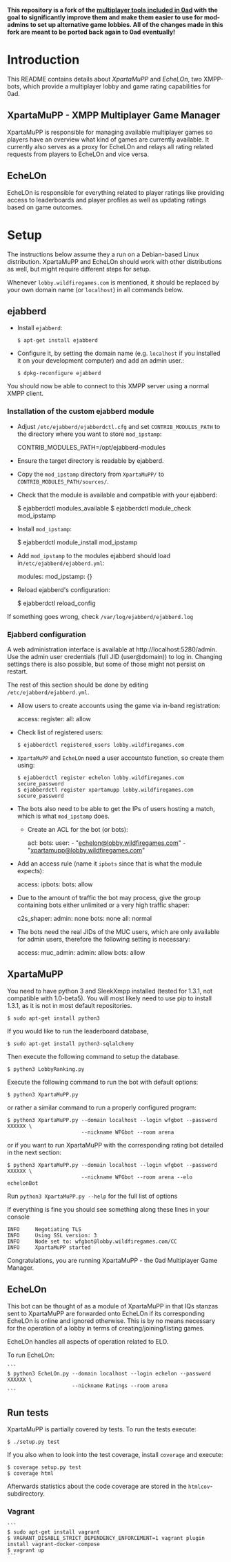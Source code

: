 **This repository is a fork of the [multiplayer tools included in 0ad][1] with the goal to
significantly improve them and make them easier to use for mod-admins to set up alternative game
lobbies. All of the changes made in this fork are meant to be ported back again to 0ad
eventually!**

# Introduction

This README contains details about *XpartaMuPP* and *EcheLOn*, two XMPP-bots, which provide a
multiplayer lobby and game rating capabilities for 0ad.

## XpartaMuPP - XMPP Multiplayer Game Manager

XpartaMuPP is responsible for managing available multiplayer games so players have an overview what
kind of games are currently available. It currently also serves as a proxy for EcheLOn and relays
all rating related requests from players to EcheLOn and vice versa.

## EcheLOn

EcheLOn is responsible for everything related to player ratings like providing access to
leaderboards and player profiles as well as updating ratings based on game outcomes.

# Setup

The instructions below assume they a run on a Debian-based Linux distribution. XpartaMuPP and
EcheLOn should work with other distributions as well, but might require different steps for setup.

Whenever `lobby.wildfiregames.com` is mentioned, it should be replaced by your own domain name
(or `localhost`) in all commands below.

## ejabberd

* Install `ejabberd`:

    ```
    $ apt-get install ejabberd
    ```

* Configure it, by setting the domain name (e.g. `localhost` if you installed it on your
  development computer) and add an admin user.:

    ```
    $ dpkg-reconfigure ejabberd
    ```

You should now be able to connect to this XMPP server using a normal XMPP client.

### Installation of the custom ejabberd module

* Adjust `/etc/ejabberd/ejabberdctl.cfg` and set `CONTRIB_MODULES_PATH` to the directory where
  you want to store `mod_ipstamp`:

    CONTRIB_MODULES_PATH=/opt/ejabberd-modules

* Ensure the target directory is readable by ejabberd.
* Copy the `mod_ipstamp` directory from `XpartaMuPP/` to `CONTRIB_MODULES_PATH/sources/`.
* Check that the module is available and compatible with your ejabberd:

    $ ejabberdctl modules_available
    $ ejabberdctl module_check mod_ipstamp

* Install `mod_ipstamp`:

    $ ejabberdctl module_install mod_ipstamp

* Add `mod_ipstamp` to the modules ejabberd should load in`/etc/ejabberd/ejabberd.yml`:

    modules:
      mod_ipstamp: {}

* Reload ejabberd's configuration:

    $ ejabberdctl reload_config

If something goes wrong, check `/var/log/ejabberd/ejabberd.log`

### Ejabberd configuration

A web administration interface is available at http://localhost:5280/admin. Use the admin user
credentials (full JID (user@domain)) to log in. Changing settings there is also possible, but some
of those might not persist on restart.

The rest of this section should be done by editing `/etc/ejabberd/ejabberd.yml`.

* Allow users to create accounts using the game via in-band registration:

    access:
      register:
        all: allow

* Check list of registered users:

    ```
    $ ejabberdctl registered_users lobby.wildfiregames.com
    ```

* `XpartaMuPP` and `EcheLOn` need a user accountsto function, so create them using:

    ```
    $ ejabberdctl register echelon lobby.wildfiregames.com secure_password
    $ ejabberdctl register xpartamupp lobby.wildfiregames.com secure_password
    ```

* The bots also need to be able to get the IPs of users hosting a match, which is what
 `mod_ipstamp` does.

  * Create an ACL for the bot (or bots):

    acl:
      bots:
        user:
          - "echelon@lobby.wildfiregames.com"
          - "xpartamupp@lobby.wildfiregames.com"

* Add an access rule (name it `ipbots` since that is what the module expects):

    access:
      ipbots:
        bots: allow

* Due to the amount of traffic the bot may process, give the group containing bots either unlimited
  or a very high traffic shaper:

    c2s_shaper:
      admin: none
      bots: none
      all: normal

* The bots need the real JIDs of the MUC users, which are only available for admin users,
  therefore the following setting is necessary:

    access:
      muc_admin:
        admin: allow
        bots: allow

## XpartaMuPP

You need to have python 3 and SleekXmpp installed (tested for 1.3.1, not compatible with 1.0-beta5).
You will most likely need to use pip to install 1.3.1, as it is not in most default repositories.

    $ sudo apt-get install python3

If you would like to run the leaderboard database,

    $ sudo apt-get install python3-sqlalchemy

Then execute the following command to setup the database.

    $ python3 LobbyRanking.py

Execute the following command to run the bot with default options:

    $ python3 XpartaMuPP.py

or rather a similar command to run a properly configured program:

    $ python3 XpartaMuPP.py --domain localhost --login wfgbot --password XXXXXX \
                            --nickname WFGbot --room arena

or if you want to run XpartaMuPP with the corresponding rating bot detailed in the next section:

    $ python3 XpartaMuPP.py --domain localhost --login wfgbot --password XXXXXX \
                            --nickname WFGbot --room arena --elo echelonBot

Run `python3 XpartaMuPP.py --help` for the full list of options

If everything is fine you should see something along these lines in your console

    INFO     Negotiating TLS
    INFO     Using SSL version: 3
    INFO     Node set to: wfgbot@lobby.wildfiregames.com/CC
    INFO     XpartaMuPP started

Congratulations, you are running XpartaMuPP - the 0ad Multiplayer Game Manager.

## EcheLOn

This bot can be thought of as a module of XpartaMuPP in that IQs stanzas sent to XpartaMuPP are
forwarded onto EcheLOn if its corresponding EcheLOn is online and ignored otherwise. This is by no
means necessary for the operation of a lobby in terms of creating/joining/listing games.

EcheLOn handles all aspects of operation related to ELO.

To run EcheLOn:

    ```
    $ python3 EcheLOn.py --domain localhost --login echelon --password XXXXXX \
                         --nickname Ratings --room arena
    ```

## Run tests

XpartaMuPP is partially covered by tests. To run the tests execute:

    $ ./setup.py test

If you also when to look into the test coverage, install `coverage` and execute:

    $ coverage setup.py test
    $ coverage html

Afterwards statistics about the code coverage are stored in the `htmlcov`-subdirectory.

### Vagrant

    ```
    $ sudo apt-get install vagrant
    $ VAGRANT_DISABLE_STRICT_DEPENDENCY_ENFORCEMENT=1 vagrant plugin install vagrant-docker-compose
    $ vagrant up
    ```

[1]: https://trac.wildfiregames.com/browser/ps/trunk/source/tools/XpartaMuPP
